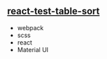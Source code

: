## [react-test-table-sort](https://eclegend.github.io/react-test/.)

- webpack
- scss
- react
- Material UI
